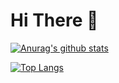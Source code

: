 # Hi There 👋

[![Anurag's github stats](https://github-readme-stats.vercel.app/api?username=zalviandyr&show_icons=true&theme=synthwave)](https://github.com/zalviandyr)

[![Top Langs](https://github-readme-stats.vercel.app/api/top-langs/?username=zalviandyr&theme=dracula)](https://github.com/zalviandyr)

